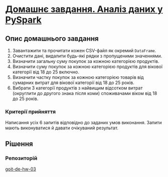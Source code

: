 # [Домашнє завдання. Аналіз даних у PySpark](https://www.edu.goit.global/learn/25315460/26851475/26851533/homework)

## Опис домашнього завдання

1. Завантажити та прочитати кожен CSV-файл як окремий `DataFrame`.
2. Очистити дані, видалити будь-які рядки з пропущеними значеннями.
3. Визначити загальну суму покупок за кожною категорією продуктів.
4. Визначити суму покупок за кожною категорією продуктів для вікової категорії від 18 до 25 включно.
5. Визначити частку покупок за кожною категорією товарів від сумарних витрат для вікової категорії від 18 до 25 років.
6. Вибрати 3 категорії продуктів з найвищим відсотком витрат (округлити до другого знака після коми) споживачами віком від 18 до 25 років.

### Критерії прийняття

Написання усіх 6 запитів відповідно до заданих умов виконання. Запити мають виконуватися й давати очікуваний результат.

## Рішення


### Репозиторій
[goit-de-hw-03](https://github.com/nickolas-z/goit-de-hw-03)
